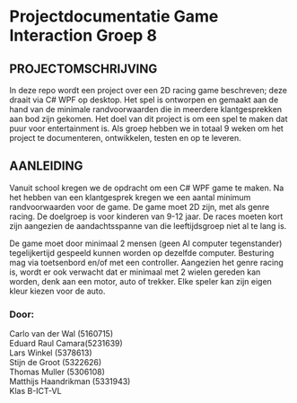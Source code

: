 # Projectdocumentatie Game Interaction Groep 8


## PROJECTOMSCHRIJVING

In deze repo wordt een project over een 2D racing game beschreven; deze draait via C# WPF op desktop. Het spel is ontworpen en gemaakt aan de hand van de minimale randvoorwaarden die in meerdere klantgesprekken aan bod zijn gekomen. Het doel van dit project is om een spel te maken dat puur voor entertainment is. Als groep hebben we in totaal 9 weken om het project te documenteren, ontwikkelen, testen en op te leveren.


## AANLEIDING

Vanuit school kregen we de opdracht om een C# WPF game te maken. Na het hebben van een klantgesprek kregen we een aantal minimum randvoorwaarden voor de game. De game moet 2D zijn, met als genre racing. De doelgroep is voor kinderen van 9-12 jaar. De races moeten kort zijn aangezien de aandachtsspanne van die leeftijdsgroep niet al te lang is.

De game moet door minimaal 2 mensen (geen AI computer tegenstander) tegelijkertijd gespeeld kunnen worden op dezelfde computer. Besturing mag via toetsenbord en/of met een controller. Aangezien het genre racing is, wordt er ook verwacht dat er minimaal met 2 wielen gereden kan worden, denk aan een motor, auto of trekker. Elke speler kan zijn eigen kleur kiezen voor de auto.

### Door:

Carlo van der Wal (5160715) \
Eduard Raul Camara(5231639) \
Lars Winkel  (5378613) \
Stijn de Groot (5322626) \
Thomas Muller (5306108) \
Matthijs Haandrikman (5331943) \
Klas B-ICT-VL